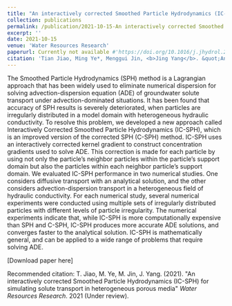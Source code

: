 ```yaml
---
title: "An interactively corrected Smoothed Particle Hydrodynamics (IC-SPH) for simulating solute transport in heterogeneous porous media"
collection: publications
permalink: /publication/2021-10-15-An interactively corrected Smoothed Particle Hydrodynamics (IC-SPH) for simulating solute transport in heterogeneous porous media
excerpt: ''
date: 2021-10-15
venue: 'Water Resources Research'
paperurl: Currently not available #'https://doi.org/10.1016/j.jhydrol.2021.127085'
citation: 'Tian Jiao, Ming Ye*, Menggui Jin, <b>Jing Yang</b>. &quot;An interactively corrected Smoothed Particle Hydrodynamics (IC-SPH) for simulating solute transport in heterogeneous porous media.&quot; <i>Water Resources Research</i>. 2021 (Under review).'
---
```

The Smoothed Particle Hydrodynamics (SPH) method is a Lagrangian approach that has been widely used to eliminate numerical dispersion for solving advection-dispersion equation (ADE) of groundwater solute transport under advection-dominated situations. It has been found that accuracy of SPH results is severely deteriorated, when particles are irregularly distributed in a model domain with heterogeneous hydraulic conductivity. To resolve this problem, we developed a new approach called Interactively Corrected Smoothed Particle Hydrodynamics (IC-SPH), which is an improved version of the corrected SPH (C-SPH) method. IC-SPH uses an interactively corrected kernel gradient to construct concentration gradients used to solve ADE. This correction is made for each particle by using not only the particle’s neighbor particles within the particle’s support domain but also the particles within each neighbor particle’s support domain. We evaluated IC-SPH performance in two numerical studies. One considers diffusive transport with an analytical solution, and the other considers advection-dispersion transport in a heterogeneous field of hydraulic conductivity. For each numerical study, several numerical experiments were conducted using multiple sets of irregularly distributed particles with different levels of particle irregularity. The numerical experiments indicate that, while IC-SPH is more computationally expensive than SPH and C-SPH, IC-SPH produces more accurate ADE solutions, and converges faster to the analytical solution. IC-SPH is mathematically general, and can be applied to a wide range of problems that require solving ADE. 

[Download paper here]

Recommended citation: T. Jiao, M. Ye, M. Jin, J. Yang. (2021). "An interactively corrected Smoothed Particle Hydrodynamics (IC-SPH) for simulating solute transport in heterogeneous porous media" <i>Water Resources Research</i>.  2021 (Under review).
